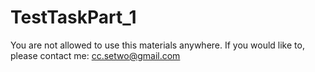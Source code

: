 # TestTaskPart_1

You are not allowed to use this materials anywhere. If you would like to, please contact me: cc.setwo@gmail.com
